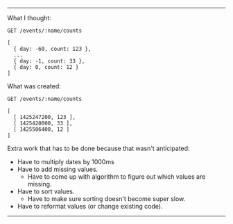 
---

What I thought:

```
GET /events/:name/counts
```
```
[
  { day: -60, count: 123 },
  ...
  { day: -1, count: 33 },
  { day: 0, count: 12 }
]
```

What was created:

```
GET /events/:name/counts

[
  [ 1425247200, 123 ],
  [ 1425420000, 33 ],
  [ 1425506400, 12 ]
]
```

Extra work that has to be done because that wasn't anticipated:

- Have to multiply dates by 1000ms
- Have to add missing values.
  - Have to come up with algorithm to figure out which values are missing.
- Have to sort values.
  - Have to make sure sorting doesn't become super slow.
- Have to reformat values (or change existing code).

---
